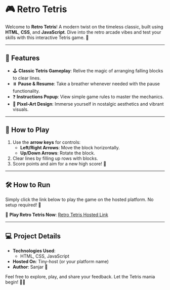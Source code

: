 # 🎮 Retro Tetris

Welcome to **Retro Tetris**! A modern twist on the timeless classic, built using **HTML**, **CSS**, and **JavaScript**. Dive into the retro arcade vibes and test your skills with this interactive Tetris game. 🚀

---

## 🌟 Features
- 🕹️ **Classic Tetris Gameplay**: Relive the magic of arranging falling blocks to clear lines.
- ⏸️ **Pause & Resume**: Take a breather whenever needed with the pause functionality.
- ❓ **Instructions Popup**: View simple game rules to master the mechanics.
- 🎨 **Pixel-Art Design**: Immerse yourself in nostalgic aesthetics and vibrant visuals.

---

## 🚀 How to Play
1. Use the **arrow keys** for controls:
   - **Left/Right Arrows**: Move the block horizontally.
   - **Up/Down Arrows**: Rotate the block.
2. Clear lines by filling up rows with blocks.
3. Score points and aim for a new high score! 🌟

---

## 🛠️ How to Run
Simply click the link below to play the game on the hosted platform. No setup required! 🎉

🔗 **Play Retro Tetris Now**: [Retro Tetris Hosted Link](#)

---

## 💻 Project Details
- **Technologies Used**: 
  - HTML, CSS, JavaScript
- **Hosted On**: Tiny-host (or your platform name)
- **Author**: Sanjar 👾

Feel free to explore, play, and share your feedback. Let the Tetris mania begin! 🧩✨
